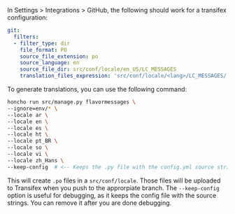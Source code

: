 In Settings > Integrations > GitHub, the following should work for a transifex configuration:

```yml
git:
  filters:
  - filter_type: dir
    file_format: PO
    source_file_extension: po
    source_language: en
    source_file_dir: src/conf/locale/en_US/LC_MESSAGES
    translation_files_expression: 'src/conf/locale/<lang>/LC_MESSAGES/'
```

To generate translations, you can use the following command:

```bash
honcho run src/manage.py flavormessages \
--ignore=env/* \
--locale ar \
--locale en \
--locale es \
--locale ht \
--locale pt_BR \
--locale so \
--locale vi \
--locale zh_Hans \
--keep-config  # <-- Keeps the .py file with the config.yml source strings
```

This will create `.po` files in a `src/conf/locale`. Those files will be uploaded to Transifex when you push to the approrpiate branch. The `--keep-config` option is useful for debugging, as it keeps the config file with the source strings. You can remove it after you are done debugging.